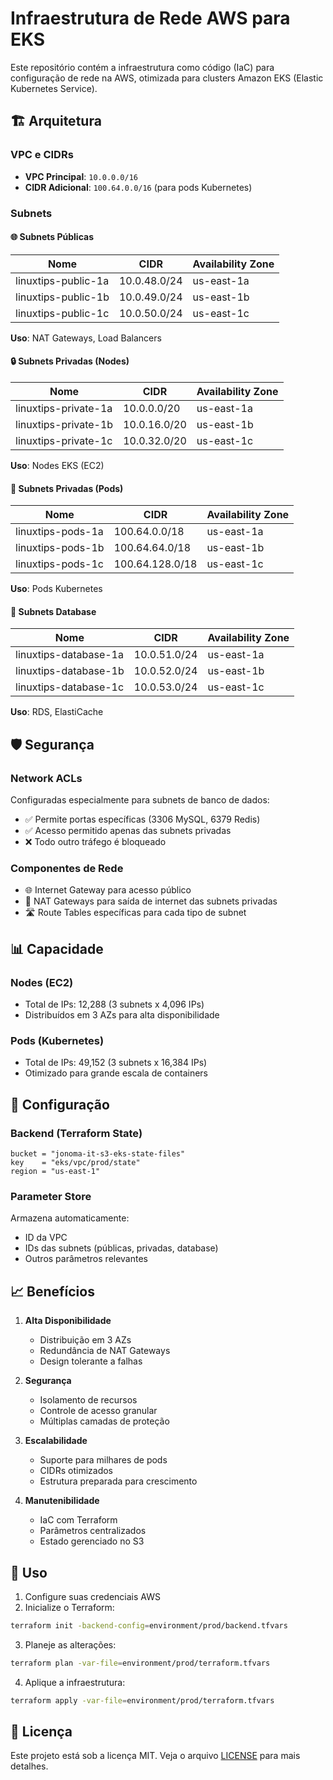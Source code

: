 # Infraestrutura de Rede AWS para EKS

Este repositório contém a infraestrutura como código (IaC) para configuração de rede na AWS, otimizada para clusters Amazon EKS (Elastic Kubernetes Service).

## 🏗️ Arquitetura

### VPC e CIDRs
- **VPC Principal**: `10.0.0.0/16`
- **CIDR Adicional**: `100.64.0.0/16` (para pods Kubernetes)

### Subnets

#### 🌐 Subnets Públicas
| Nome | CIDR | Availability Zone |
|------|------|------------------|
| linuxtips-public-1a | 10.0.48.0/24 | us-east-1a |
| linuxtips-public-1b | 10.0.49.0/24 | us-east-1b |
| linuxtips-public-1c | 10.0.50.0/24 | us-east-1c |

**Uso**: NAT Gateways, Load Balancers

#### 🔒 Subnets Privadas (Nodes)
| Nome | CIDR | Availability Zone |
|------|------|------------------|
| linuxtips-private-1a | 10.0.0.0/20 | us-east-1a |
| linuxtips-private-1b | 10.0.16.0/20 | us-east-1b |
| linuxtips-private-1c | 10.0.32.0/20 | us-east-1c |

**Uso**: Nodes EKS (EC2)

#### 🔄 Subnets Privadas (Pods)
| Nome | CIDR | Availability Zone |
|------|------|------------------|
| linuxtips-pods-1a | 100.64.0.0/18 | us-east-1a |
| linuxtips-pods-1b | 100.64.64.0/18 | us-east-1b |
| linuxtips-pods-1c | 100.64.128.0/18 | us-east-1c |

**Uso**: Pods Kubernetes

#### 💾 Subnets Database
| Nome | CIDR | Availability Zone |
|------|------|------------------|
| linuxtips-database-1a | 10.0.51.0/24 | us-east-1a |
| linuxtips-database-1b | 10.0.52.0/24 | us-east-1b |
| linuxtips-database-1c | 10.0.53.0/24 | us-east-1c |

**Uso**: RDS, ElastiCache

## 🛡️ Segurança

### Network ACLs
Configuradas especialmente para subnets de banco de dados:
- ✅ Permite portas específicas (3306 MySQL, 6379 Redis)
- ✅ Acesso permitido apenas das subnets privadas
- ❌ Todo outro tráfego é bloqueado

### Componentes de Rede
- 🌐 Internet Gateway para acesso público
- 🔄 NAT Gateways para saída de internet das subnets privadas
- 🛣️ Route Tables específicas para cada tipo de subnet

## 📊 Capacidade

### Nodes (EC2)
- Total de IPs: 12,288 (3 subnets x 4,096 IPs)
- Distribuídos em 3 AZs para alta disponibilidade

### Pods (Kubernetes)
- Total de IPs: 49,152 (3 subnets x 16,384 IPs)
- Otimizado para grande escala de containers

## 🔧 Configuração

### Backend (Terraform State)
```hcl
bucket = "jonoma-it-s3-eks-state-files"
key    = "eks/vpc/prod/state"
region = "us-east-1"
```

### Parameter Store
Armazena automaticamente:
- ID da VPC
- IDs das subnets (públicas, privadas, database)
- Outros parâmetros relevantes

## 📈 Benefícios

1. **Alta Disponibilidade**
   - Distribuição em 3 AZs
   - Redundância de NAT Gateways
   - Design tolerante a falhas

2. **Segurança**
   - Isolamento de recursos
   - Controle de acesso granular
   - Múltiplas camadas de proteção

3. **Escalabilidade**
   - Suporte para milhares de pods
   - CIDRs otimizados
   - Estrutura preparada para crescimento

4. **Manutenibilidade**
   - IaC com Terraform
   - Parâmetros centralizados
   - Estado gerenciado no S3

## 🚀 Uso

1. Configure suas credenciais AWS
2. Inicialize o Terraform:
```bash
terraform init -backend-config=environment/prod/backend.tfvars
```

3. Planeje as alterações:
```bash
terraform plan -var-file=environment/prod/terraform.tfvars
```

4. Aplique a infraestrutura:
```bash
terraform apply -var-file=environment/prod/terraform.tfvars
```

## 📝 Licença

Este projeto está sob a licença MIT. Veja o arquivo [LICENSE](LICENSE) para mais detalhes.